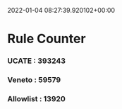 2022-01-04 08:27:39.920102+00:00
# Rule Counter 
 ### UCATE : 393243

 ### Veneto : 59579

 ### Allowlist : 13920
